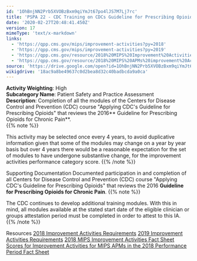 ```yaml
---
id: '1OhBnjNN2Prb5XVOBzBxm9qiYmJt67po4lJS7M7Lj7rc'
title: 'PSPA 22 - CDC Training on CDCs Guideline for Prescribing Opioids for Chronic Pain'
date: '2020-02-27T20:48:41.450Z'
version: 17
mimeType: 'text/x-markdown'
links:
  - 'https://qpp.cms.gov/mips/improvement-activities?py=2018'
  - 'https://qpp.cms.gov/mips/improvement-activities?py=2019'
  - 'https://qpp.cms.gov/resource/2018%20MIPS%20Improvement%20Activities%20Fact%20Sheet'
  - 'https://qpp.cms.gov/resource/2018%20MIPS%20APMs%20improvement%20Activities%20scores%20fact%20sheet'
source: 'https://drive.google.com/open?id=1OhBnjNN2Prb5XVOBzBxm9qiYmJt67po4lJS7M7Lj7rc'
wikigdrive: '18ac9a8be49637c0d2bea8d32c40badbcda9a0ca'
---
```





**Activity Weighting**: High  
**Subcategory Name**: Patient Safety and Practice Assessment  
**Description**: Completion of all the modules of the Centers for Disease Control and Prevention (CDC) course "Applying CDC's Guideline for Prescribing Opioids" that reviews the 2016** Guideline for Prescribing Opioids for Chronic Pain**.  
{{% note %}}

This activity may be selected once every 4 years, to avoid duplicative information given that some of the modules may change on a year by year basis but over 4 years there would be a reasonable expectation for the set of modules to have undergone substantive change, for the improvement activities performance category score.
{{% /note %}}



Supporting Documentation
Documented participation in and completion of all Centers for Disease Control and Prevention (CDC) course "Applying CDC's Guideline for Prescribing Opioids" that reviews the 2016 **Guideline for Prescribing Opioids for Chronic Pain**.
{{% note %}}

The CDC continues to develop additional training modules. With this in mind, all modules available at the stated start date of the eligible clinician or groups attestation period must be completed in order to attest to this IA.
{{% /note %}}



Resources
[2018 Improvement Activities Requirements](https://qpp.cms.gov/mips/improvement-activities?py=2018)
[2019 Improvement Activities Requirements](https://qpp.cms.gov/mips/improvement-activities?py=2019)
[2018 MIPS Improvement Activities Fact Sheet](https://qpp.cms.gov/resource/2018%20MIPS%20Improvement%20Activities%20Fact%20Sheet)
[Scores for Improvement Activities for MIPS APMs in the 2018 Performance Period Fact Sheet](https://qpp.cms.gov/resource/2018%20MIPS%20APMs%20improvement%20Activities%20scores%20fact%20sheet)
